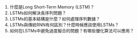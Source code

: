 1. 什麼是Long Short-Term Memory (LSTM)？
2. LSTMs如何解決長序列問題？
3. LSTMs的基本結構是什麼？如何處理序列數據？
4. LSTMs與傳統RNN有何區別？什麼時候應該使用LSTMs？
5. 如何在LSTMs中避免過度擬合的問題？有哪些優化算法可以應用？